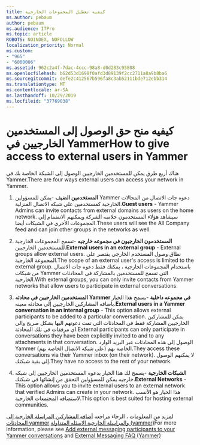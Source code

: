 ```yaml
---
title: كيفيه تعطيل المجموعات الخارجية
ms.author: pebaum
author: pebaum
ms.audience: ITPro
ms.topic: article
ROBOTS: NOINDEX, NOFOLLOW
localization_priority: Normal
ms.custom:
- "965"
- "6000006"
ms.assetid: 962c2a4f-7dac-4ccc-98a8-d0d283c95808
ms.openlocfilehash: b62d53d1698f0afd3d89139f2cc2711a8a9b8ba6
ms.sourcegitcommit: defe2c412567b596fa8c3ab52111bde712ebb314
ms.translationtype: MT
ms.contentlocale: ar-SA
ms.lasthandoff: 10/29/2019
ms.locfileid: "37769038"
---
```

# <a name="how-to-give-access-to-external-users-in-yammer"></a><span data-ttu-id="123f5-102">كيفيه منح حق الوصول إلى المستخدمين الخارجيين في Yammer</span><span class="sxs-lookup"><span data-stu-id="123f5-102">How to give access to external users in Yammer</span></span>

<span data-ttu-id="123f5-103">هناك أربع طرق يمكن للمستخدمين الخارجيين الوصول إلى الشبكة الخاصة بك في Yammer.</span><span class="sxs-lookup"><span data-stu-id="123f5-103">There are four ways external users can access your network in Yammer.</span></span>
  
1. <span data-ttu-id="123f5-104">**المستخدمين الضيف** -يمكن للمسؤولين Yammer دعوه جات الاتصال من المجالات الخارجية كمستخدمين علي شبكه الاتصال المنزلية.</span><span class="sxs-lookup"><span data-stu-id="123f5-104">**Guest users** - Yammer Admins can invite contacts from external domains as users on the home network.</span></span> <span data-ttu-id="123f5-105">سيشاهد هؤلاء المستخدمون خلاصه الشركة ويمكنهم الانضمام إلى المجموعات الأخرى في الشبكات أيضا.</span><span class="sxs-lookup"><span data-stu-id="123f5-105">These users will see the All Company feed and can join other groups in the networks as well.</span></span>

2. <span data-ttu-id="123f5-106">**المستخدمون الخارجيون في مجموعه خارجيه** -تسمح المجموعات الخارجية للمستخدمين الخارجيين.</span><span class="sxs-lookup"><span data-stu-id="123f5-106">**External users in an external group** - External groups allow external users.</span></span> <span data-ttu-id="123f5-107">نطاق وصول المستخدم الخارجي يقتصر علي المجموعة الخارجية.</span><span class="sxs-lookup"><span data-stu-id="123f5-107">The scope of an external user's access is limited to the external group.</span></span> <span data-ttu-id="123f5-108">باستخدام المجموعات الخارجية ، يمكنك فقط دعوه جات الاتصال من شبكات Yammer التي تسمح للمستخدمين بالمشاركة في المحادثات الخارجية.</span><span class="sxs-lookup"><span data-stu-id="123f5-108">With external groups, you can only invite contacts from Yammer networks that allow users to participate in external conversations.</span></span>

3. <span data-ttu-id="123f5-109">**المستخدمين الخارجيين في محادثه Yammer في مجموعه داخلية** -يسمح هذا الخيار باضافه المشاركين الخارجيين إلى محادثه معينه.</span><span class="sxs-lookup"><span data-stu-id="123f5-109">**External users in a Yammer conversation in an internal group** - This option allows external participants to be added to a particular conversation.</span></span> <span data-ttu-id="123f5-110">يمكن للمشاركين الخارجيين المشاركة فقط في المحادثات التي تمت دعوتهم اليها بشكل صريح والي اي مرفقات في تلك المحادثة.</span><span class="sxs-lookup"><span data-stu-id="123f5-110">External participants can only participate in conversations they have been explicitly invited to and to any attachments in that conversation.</span></span> <span data-ttu-id="123f5-111">الوصول إلى هذه المحادثات عبر البريد الوارد Yammer الخاصة بهم (علي شبكه الاتصال الخاصة بهم).</span><span class="sxs-lookup"><span data-stu-id="123f5-111">They access these conversations via their Yammer inbox (on their network).</span></span> <span data-ttu-id="123f5-112">لا يمكنهم الوصول إلى بقية شبكتك.</span><span class="sxs-lookup"><span data-stu-id="123f5-112">They have no access to the rest of your network.</span></span>

4. <span data-ttu-id="123f5-113">**الشبكات الخارجية** -يسمح لك هذا الخيار بدعوة المستخدمين الخارجيين إلى شبكه خارجيه يمكن للمسؤولين التحقق من إنشائها في شبكتك.</span><span class="sxs-lookup"><span data-stu-id="123f5-113">**External Networks** - This option allows you to invite external users to an external network that verified Admins can create in your network.</span></span> <span data-ttu-id="123f5-114">هذا الخيار هو الأنسب لاستضافه المجتمعات الخارجية.</span><span class="sxs-lookup"><span data-stu-id="123f5-114">This option is best suited for hosting external communities.</span></span>

<span data-ttu-id="123f5-115">لمزيد من المعلومات ، الرجاء مراجعه [أضافه المشاركين المراسلة الخارجية إلى المحادثات yammer](https://docs.microsoft.com/yammer/work-with-external-users/add-external-participants) [والمراسلة الخارجية الاسئله المتداولة (yammer)](https://docs.microsoft.com/yammer/work-with-external-users/external-messaging-faq)</span><span class="sxs-lookup"><span data-stu-id="123f5-115">For more information, please see [Add external messaging participants to your Yammer conversations](https://docs.microsoft.com/yammer/work-with-external-users/add-external-participants) and [External Messaging FAQ (Yammer)](https://docs.microsoft.com/yammer/work-with-external-users/external-messaging-faq)</span></span>
  